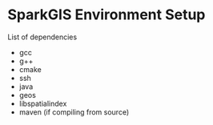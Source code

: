 # SparkGIS Environment Setup

List of dependencies
* gcc
* g++
* cmake
* ssh
* java
* geos
* libspatialindex
* maven (if compiling from source)
